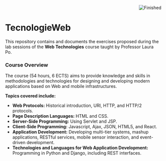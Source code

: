 <div align="right">

![Finished](https://img.shields.io/badge/Finished-blue?style=for-the-badge)

</div>

# TecnologieWeb 
This repository contains and documents the exercises proposed during the lab sessions of the **Web Technologies** course taught by Professor Laura Po.

### Course Overview
The course (54 hours, 6 ECTS) aims to provide knowledge and skills in methodologies and technologies for designing and developing modern applications based on Web and mobile infrastructures. 

**Topics covered include:**
- **Web Protocols:** Historical introduction, URI, HTTP, and HTTP/2 protocols.
- **Page Description Languages:** HTML and CSS.
- **Server-Side Programming:** Using Servlet and JSP.
- **Client-Side Programming:** Javascript, Ajax, JSON, HTML5, and React.
- **Application Development:** Developing multi-tier systems, mashup applications, RESTful services, mobile sensor interaction, and event-driven development.
- **Technologies and Languages for Web Application Development:** Programming in Python and Django, including REST interfaces.

